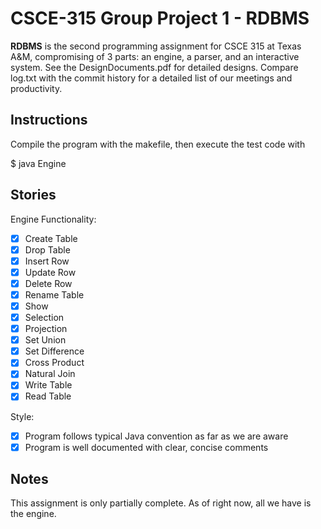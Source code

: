 # CSCE-315 Group Project 1 - RDBMS

**RDBMS** is the second programming assignment for CSCE 315 at Texas A&M, compromising of 3 parts: an engine, a parser, and an interactive system. See the DesignDocuments.pdf for detailed designs. Compare log.txt with the commit history for a detailed list of our meetings and productivity.

## Instructions
Compile the program with the makefile, then execute the test code with 

$ java Engine

## Stories

Engine Functionality: 

- [x] Create Table
- [x] Drop Table
- [x] Insert Row
- [x] Update Row
- [x] Delete Row
- [x] Rename Table
- [x] Show
- [x] Selection
- [x] Projection
- [x] Set Union
- [x] Set Difference
- [x] Cross Product
- [x] Natural Join
- [x] Write Table
- [x] Read Table

Style:

- [x] Program follows typical Java convention as far as we are aware
- [x] Program is well documented with clear, concise comments

## Notes
This assignment is only partially complete. As of right now, all we have is the engine. 
